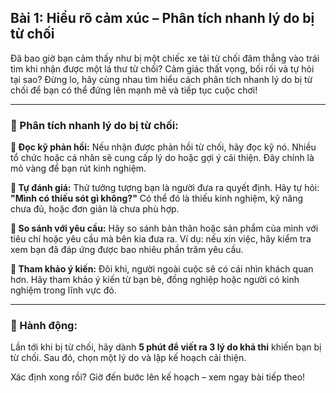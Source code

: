 ## Bài 1: Hiểu rõ cảm xúc – Phân tích nhanh lý do bị từ chối

Đã bao giờ bạn cảm thấy như bị một chiếc xe tải từ chối đâm thẳng vào trái tim khi nhận được một lá thư từ chối? Cảm giác thất vọng, bối rối và tự hỏi tại sao? Đừng lo, hãy cùng nhau tìm hiểu cách phân tích nhanh lý do bị từ chối để bạn có thể đứng lên mạnh mẽ và tiếp tục cuộc chơi!

---

### 📌 Phân tích nhanh lý do bị từ chối:

**🔹 Đọc kỹ phản hồi:**
Nếu nhận được phản hồi từ chối, hãy đọc kỹ nó. Nhiều tổ chức hoặc cá nhân sẽ cung cấp lý do hoặc gợi ý cải thiện. Đây chính là mỏ vàng để bạn rút kinh nghiệm.

**🔹 Tự đánh giá:**
Thử tưởng tượng bạn là người đưa ra quyết định. Hãy tự hỏi: **"Mình có thiếu sót gì không?"** Có thể đó là thiếu kinh nghiệm, kỹ năng chưa đủ, hoặc đơn giản là chưa phù hợp.

**🔹 So sánh với yêu cầu:**
Hãy so sánh bản thân hoặc sản phẩm của mình với tiêu chí hoặc yêu cầu mà bên kia đưa ra. Ví dụ: nếu xin việc, hãy kiểm tra xem bạn đã đáp ứng được bao nhiêu phần trăm yêu cầu.

**🔹 Tham khảo ý kiến:**
Đôi khi, người ngoài cuộc sẽ có cái nhìn khách quan hơn. Hãy tham khảo ý kiến từ bạn bè, đồng nghiệp hoặc người có kinh nghiệm trong lĩnh vực đó.

---

### 🚀 Hành động:

Lần tới khi bị từ chối, hãy dành **5 phút để viết ra 3 lý do khả thi** khiến bạn bị từ chối. Sau đó, chọn một lý do và lập kế hoạch cải thiện.

Xác định xong rồi? Giờ đến bước lên kế hoạch – xem ngay bài tiếp theo!